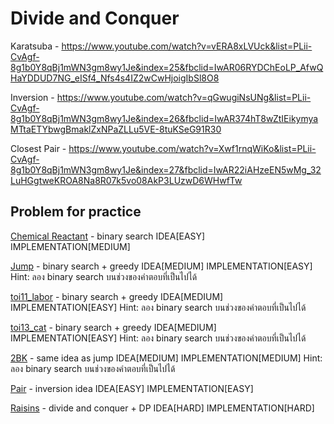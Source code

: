 # Divide and Conquer

Karatsuba - https://www.youtube.com/watch?v=vERA8xLVUck&list=PLii-CvAgf-8g1b0Y8qBj1mWN3gm8wy1Je&index=25&fbclid=IwAR06RYDChEoLP_AfwQHaYDDUD7NG_eISf4_Nfs4s4IZ2wCwHjoigIbSl8O8

Inversion - https://www.youtube.com/watch?v=qGwugiNsUNg&list=PLii-CvAgf-8g1b0Y8qBj1mWN3gm8wy1Je&index=26&fbclid=IwAR374hT8wZtIEikymyaMTtaETYbwgBmaklZxNPaZLLu5VE-8tuKSeG91R30

Closest Pair - https://www.youtube.com/watch?v=Xwf1rnqWiKo&list=PLii-CvAgf-8g1b0Y8qBj1mWN3gm8wy1Je&index=27&fbclid=IwAR22iAHzeEN5wMg_32LuHGgtweKROA8Na8R07k5vo08AkP3LUzwD6WHwfTw

## Problem for practice

[Chemical Reactant](https://programming.in.th/task/rev2_problem.php?pid=1050) - binary search
IDEA[EASY] IMPLEMENTATION[MEDIUM]

[Jump](https://programming.in.th/task/rev2_problem.php?pid=1107) - binary search + greedy
IDEA[MEDIUM] IMPLEMENTATION[EASY] Hint: ลอง binary search บนช่วงของคำตอบที่เป็นไปได้

[toi11_labor](https://www.proprog.ml/tasks/toi11_labor/descs/6787) - binary search + greedy
IDEA[MEDIUM] IMPLEMENTATION[EASY] Hint: ลอง binary search บนช่วงของคำตอบที่เป็นไปได้

[toi13_cat](https://www.proprog.ml/tasks/toi13_cat/descs/12575) - binary search + greedy
IDEA[MEDIUM] IMPLEMENTATION[EASY] Hint: ลอง binary search บนช่วงของคำตอบที่เป็นไปได้

[2BK](https://programming.in.th/task/rev2_problem.php?pid=1149) - same idea as jump
IDEA[MEDIUM] IMPLEMENTATION[MEDIUM] Hint: ลอง binary search บนช่วงของคำตอบที่เป็นไปได้

[Pair](https://programming.in.th/task/rev2_problem.php?pid=1109) - inversion idea
IDEA[EASY] IMPLEMENTATION[EASY]

[Raisins](https://programming.in.th/task/rev2_problem.php?pid=2034) - divide and conquer + DP
IDEA[HARD] IMPLEMENTATION[HARD]



